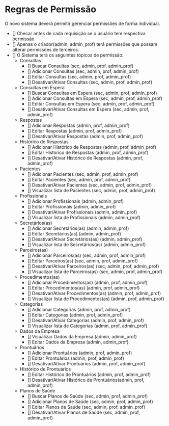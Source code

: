 # Regras de Permissão
<!-- ✅ emoji de confirmação -->

O novo sistema deverá permitir gerenciar permissões de forma individual.

- [] Checar antes de cada requisição se o usuário tem respectiva permissão
- [] Apenas o criador(admin, admin_prof) terá permissões que possam alterar permissões de terceiros.
- [] O Sistema terá os seguintes tópicos de permissão:  
  - Consultas
    - [] Buscar Consultas (sec, admin, prof, admin_prof)
    - [] Adicionar Consultas (sec, admin, prof, admin_prof)
    - [] Editar Consultas (sec, admin, prof, admin_prof)
    - [] Desativar/Ativar Consultas (sec, admin, prof, admin_prof)
  - Consultas em Espera
    - [] Buscar Consultas em Espera (sec, admin, prof, admin_prof)
    - [] Adicionar Consultas em Espera (sec, admin, prof, admin_prof)
    - [] Editar Consultas em Espera (sec, admin, prof, admin_prof)
    - [] Desativar/Ativar Consultas em Espera (sec, admin, prof, admin_prof)
  - Respostas
    - [] Adicionar Respostas (admin, prof, admin_prof)
    - [] Editar Respostas (admin, prof, admin_prof)
    - [] Desativar/Ativar Respostas (admin, prof, admin_prof)
  - Histórico de Respostas
    - [] Adicionar Histórico de Respostas (admin, prof, admin_prof)
    - [] Editar Histórico de Respostas (admin, prof, admin_prof)
    - [] Desativar/Ativar Histórico de Respostas (admin, prof, admin_prof)
  - Pacientes
    - [] Adicionar Pacientes (sec, admin, prof, admin_prof)
    - [] Editar Pacientes (sec, admin, prof, admin_prof)
    - [] Desativar/Ativar Pacientes (sec, admin, prof, admin_prof)
    - [] Visualizar lista de Pacientes (sec, admin, prof, admin_prof)
  - Profissionais
    - [] Adicionar Profissionais (admin, admin_prof)
    - [] Editar Profissionais (admin, admin_prof)
    - [] Desativar/Ativar Profissionais (admin, admin_prof)
    - [] Visualizar lista de Profissionais (admin, admin_prof)
  - Secretários(as)
    - [] Adicionar Secretários(as) (admin, admin_prof)
    - [] Editar Secretários(as) (admin, admin_prof)
    - [] Desativar/Ativar Secretários(as) (admin, admin_prof)
    - [] Visualizar lista de Secretários(as) (admin, admin_prof)
  - Parceiros(as)
    - [] Adicionar Parceiros(as) (sec, admin, prof, admin_prof)
    - [] Editar Parceiros(as) (sec, admin, prof, admin_prof)
    - [] Desativar/Ativar Parceiros(as) (sec, admin, prof, admin_prof)
    - [] Visualizar lista de Parceiros(as) (sec, admin, prof, admin_prof)
  - Procedimentos(as)
    - [] Adicionar Procedimentos(as) (admin, prof, admin_prof)
    - [] Editar Procedimentos(as)  (admin, prof, admin_prof)
    - [] Desativar/Ativar Procedimentos(as)  (admin, prof, admin_prof)
    - [] Visualizar lista de Procedimentos(as)  (admin, prof, admin_prof)
  - Categorias
    - [] Adicionar Categorias  (admin, prof, admin_prof)
    - [] Editar Categorias  (admin, prof, admin_prof)
    - [] Desativar/Ativar Categorias  (admin, prof, admin_prof)
    - [] Visualizar lista de Categorias  (admin, prof, admin_prof)
  - Dados da Empresa
    - [] Visualizar Dados da Empresa (admin, admin_prof)
    - [] Editar Dados da Empresa (admin, admin_prof)
  - Prontuários
    - [] Adicionar Prontuários (admin, prof, admin_prof)
    - [] Editar Prontuários (admin, prof, admin_prof)
    - [] Desativar/Ativar Prontuários (admin, prof, admin_prof)
  - Histórico de Prontuários
    - [] Editar Histórico de Prontuários (admin, prof, admin_prof)
    - [] Desativar/Ativar Histórico de Prontuários(admin, prof, admin_prof)
  - Planos de Saúde
    - [] Buscar Planos de Saúde (sec, admin, prof, admin_prof)
    - [] Adicionar Planos de Saúde (sec, admin, prof, admin_prof)
    - [] Editar Planos de Saúde (sec, admin, prof, admin_prof)
    - [] Desativar/Ativar Planos de Saúde (sec, admin, prof, admin_prof)
